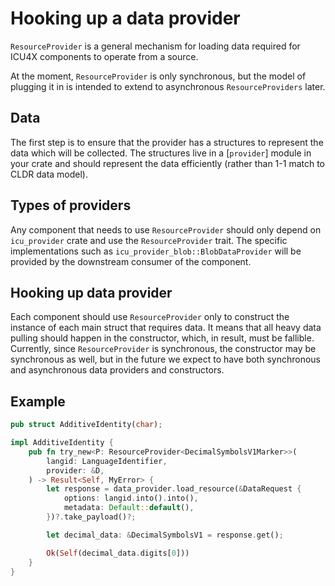 # Hooking up a data provider

`ResourceProvider` is a general mechanism for loading data required for ICU4X components to operate from a source.

At the moment, `ResourceProvider` is only synchronous, but the model of plugging it in is intended to extend to asynchronous `ResourceProviders` later.

## Data

The first step is to ensure that the provider has a structures to represent the data which will be collected. The structures live in a [`provider`] module in your crate and should represent the data efficiently (rather than 1-1 match to CLDR data model).

## Types of providers

Any component that needs to use `ResourceProvider` should only depend on `icu_provider` crate and use the `ResourceProvider` trait. The specific implementations such as `icu_provider_blob::BlobDataProvider` will be provided by the downstream consumer of the component.

## Hooking up data provider

Each component should use `ResourceProvider` only to construct the instance of each main struct that requires data. It means that all heavy data pulling should happen in the constructor, which, in result, must be fallible. Currently, since `ResourceProvider` is synchronous, the constructor may be synchronous as well, but in the future we expect to have both synchronous and asynchronous data providers and constructors.

## Example

```rust
pub struct AdditiveIdentity(char);

impl AdditiveIdentity {
    pub fn try_new<P: ResourceProvider<DecimalSymbolsV1Marker>>(
        langid: LanguageIdentifier,
        provider: &D,
    ) -> Result<Self, MyError> {
        let response = data_provider.load_resource(&DataRequest {
            options: langid.into().into(),
            metadata: Default::default(),
        })?.take_payload()?;

        let decimal_data: &DecimalSymbolsV1 = response.get();

        Ok(Self(decimal_data.digits[0]))
    }
}
```
